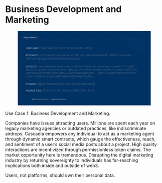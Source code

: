 # Business Development and Marketing

<figure><img src="../.gitbook/assets/Cascadia Deck_Page_14.jpg" alt=""><figcaption></figcaption></figure>

Use Case 1: Business Development and Marketing.

Companies have issues attracting users. Millions are spent each year on legacy marketing agencies or outdated practices, like indiscriminate airdrops. Cascadia empowers any individual to act as a marketing agent through dynamic smart contracts, which gauge the effectiveness, reach, and sentiment of a user’s social media posts about a project. High quality interactions are incentivized through permissionless token claims. The market opportunity here is tremendous. Disrupting the digital marketing industry by returning sovereignty to individuals has far-reaching implications both inside and outside of web3.

Users, not platforms, should own their personal data.
